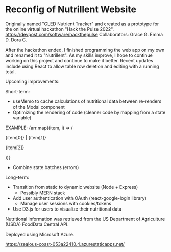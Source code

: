 
# Reconfig of Nutrillent Website

Originally named "GLED Nutrient Tracker" and created as a prototype for the online virtual hackathon "Hack the Pulse 2022".
https://devpost.com/software/hackthepulse
Collaborators:
Grace G.
Emma D.
Dora C.

After the hackathon ended, I finished programming the web app on my own and renamed it to "Nutrillent". As my skills improve, I hope to continue working on this project and continue to make it better. Recent updates include using React to allow table row deletion and editing with a running total.

Upcoming improvements:

Short-term:
 - useMemo to cache calculations of nutritional data between re-renders of the Modal component
 - Optimizing the rendering of code (cleaner code by mapping from a state variable)
   
EXAMPLE:
{arr.map((item, i) => (
  <div key={i}>
    <p className="info">{item[0]} | {item[1]}</p>
    <p>{item[2]}</p>
  </div>
))}

- Combine state batches (errors)

Long-term:
- Transition from static to dynamic website (Node + Express)
  - Possibly MERN stack
- Add user authentication with OAuth (react-google-login library)
  - Manage user sessions with cookies/tokens
- Use D3.js for users to visualize their nutritional data   

Nutritional information was retrieved from the US Department of Agriculture (USDA) FoodData Central API.

Deployed using Microsoft Azure.

https://zealous-coast-053a22410.4.azurestaticapps.net/

